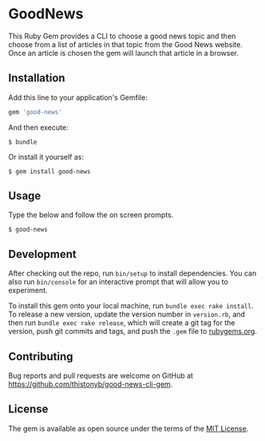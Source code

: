 # GoodNews
This Ruby Gem provides a CLI to choose a good news topic and then choose from a list of articles in that topic from the Good News website. Once an article is chosen the gem will launch that article in a browser.

## Installation

Add this line to your application's Gemfile:

```ruby
gem 'good-news'
```

And then execute:

    $ bundle

Or install it yourself as:

    $ gem install good-news

## Usage

Type the below and follow the on screen prompts.

    $ good-news

## Development

After checking out the repo, run `bin/setup` to install dependencies. You can also run `bin/console` for an interactive prompt that will allow you to experiment.

To install this gem onto your local machine, run `bundle exec rake install`. To release a new version, update the version number in `version.rb`, and then run `bundle exec rake release`, which will create a git tag for the version, push git commits and tags, and push the `.gem` file to [rubygems.org](https://rubygems.org).

## Contributing

Bug reports and pull requests are welcome on GitHub at https://github.com/thistonyb/good-news-cli-gem.

## License

The gem is available as open source under the terms of the [MIT License](https://opensource.org/licenses/MIT).
